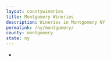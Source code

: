 ```yaml
---
layout: countywineries
title: Montgomery Wineries
description: Wineries in Montgomery NY
permalink: /ny/montgomery/
county: montgomery
state: ny
---
```

-
